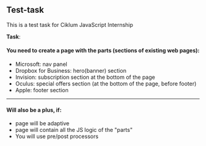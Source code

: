 ## Test-task
This is a test task for Ciklum JavaScript Internship

**Task**:
#### You need to create a page with the parts (sections of existing web pages):
  *	Microsoft: nav panel
  *	Dropbox for Business: hero(banner) section
  *	Invision: subscription section at the bottom of the page
  *	Oculus: special offers section (at the bottom of the page, before footer)
  *	Apple: footer section

---

#### Will also be a plus, if: 
  *	page will be adaptive
  *	page will contain all the JS logic of the "parts"
  *	You will use pre/post processors

